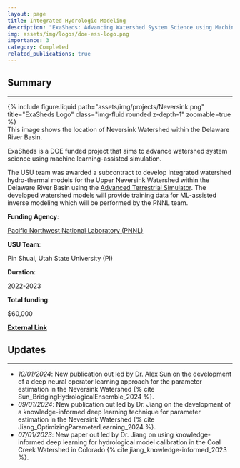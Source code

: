 ```yaml
---
layout: page
title: Integrated Hydrologic Modeling
description: "ExaSheds: Advancing Watershed System Science using Machine Learning-Assisted Simulation"
img: assets/img/logos/doe-ess-logo.png
importance: 3
category: Completed
related_publications: true
---
```


## Summary
---
<div class="row">
    <div class="col-sm mt-3 mt-md-0">
        {% include figure.liquid path="assets/img/projects/Neversink.png" title="ExaSheds Logo" class="img-fluid rounded z-depth-1" zoomable=true %}
    </div>
</div>
<div class="caption">
    This image shows the location of Neversink Watershed within the Delaware River Basin.
</div>

ExaSheds is a DOE funded project that aims to advance watershed system science using machine learning-assisted simulation. 

The USU team was awarded a subcontract to develop integrated watershed hydro-thermal models for the Upper Neversink Watershed within the Delaware River Basin using the <a href="https://amanzi.github.io/ats/"> Advanced Terrestrial Simulator</a>. The developed watershed models will provide training data for ML-assisted inverse modeling which will be performed by the PNNL team. 

**Funding Agency**: 

<a href="https://www.pnnl.gov/"> Pacific Northwest National Laboratory (PNNL)</a>

**USU Team**: 

Pin Shuai, Utah State University (PI)

**Duration**: 

2022-2023

**Total funding**: 

$60,000

<a href="https://exasheds.org/about/"> <b>External Link</b></a>

## Updates
---

- *10/01/2024*: New publication out led by Dr. Alex Sun on the development of a deep neural operator learning approach for the parameter estimation in the Neversink Watershed {% cite Sun_BridgingHydrologicalEnsemble_2024 %}.
- *09/01/2024*: New publication out led by Dr. Jiang on the development of a knowledge-informed deep learning technique for parameter estimation in the Neversink Watershed {% cite Jiang_OptimizingParameterLearning_2024 %}.
- *07/01/2023*: New paper out led by Dr. Jiang on using knowledge-informed deep learning for hydrological model calibration in the Coal Creek Watershed in Colorado {% cite jiang_knowledge-informed_2023 %}.